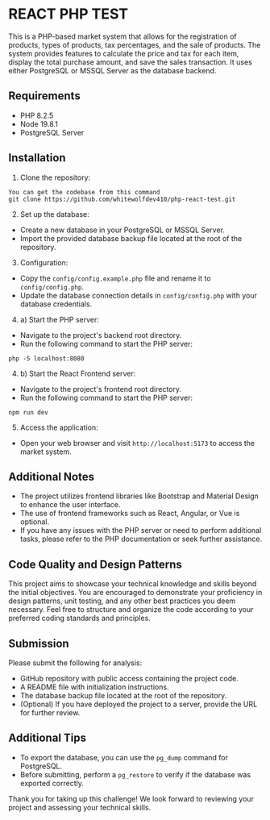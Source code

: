 # REACT PHP TEST

This is a PHP-based market system that allows for the registration of products, types of products, tax percentages, and the sale of products. The system provides features to calculate the price and tax for each item, display the total purchase amount, and save the sales transaction. It uses either PostgreSQL or MSSQL Server as the database backend.

## Requirements

- PHP 8.2.5
- Node 19.8.1
- PostgreSQL Server

## Installation

1. Clone the repository:

```
You can get the codebase from this command
git clone https://github.com/whitewolfdev410/php-react-test.git
```

2. Set up the database:

- Create a new database in your PostgreSQL or MSSQL Server.
- Import the provided database backup file located at the root of the repository.

3. Configuration:

- Copy the `config/config.example.php` file and rename it to `config/config.php`.
- Update the database connection details in `config/config.php` with your database credentials.

4. a) Start the PHP server:

- Navigate to the project's backend root directory.
- Run the following command to start the PHP server:

```
php -S localhost:8080
```

4. b) Start the React Frontend server:

- Navigate to the project's frontend root directory.
- Run the following command to start the PHP server:

```
npm run dev
```

5. Access the application:

- Open your web browser and visit `http://localhost:5173` to access the market system.

## Additional Notes

- The project utilizes frontend libraries like Bootstrap and Material Design to enhance the user interface.
- The use of frontend frameworks such as React, Angular, or Vue is optional.
- If you have any issues with the PHP server or need to perform additional tasks, please refer to the PHP documentation or seek further assistance.

## Code Quality and Design Patterns

This project aims to showcase your technical knowledge and skills beyond the initial objectives. You are encouraged to demonstrate your proficiency in design patterns, unit testing, and any other best practices you deem necessary. Feel free to structure and organize the code according to your preferred coding standards and principles.

## Submission

Please submit the following for analysis:

- GitHub repository with public access containing the project code.
- A README file with initialization instructions.
- The database backup file located at the root of the repository.
- (Optional) If you have deployed the project to a server, provide the URL for further review.

## Additional Tips

- To export the database, you can use the `pg_dump` command for PostgreSQL.
- Before submitting, perform a `pg_restore` to verify if the database was exported correctly.

Thank you for taking up this challenge! We look forward to reviewing your project and assessing your technical skills.
